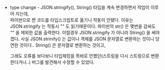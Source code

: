 - type change - JSON.stringify(), String()
  타입을 계속 변경하면서 작업이 이루어 지는데,  
  파이썬으로 짠 코드를 타입스크립트로 옮기니 작동이 안됐다. 이유는 JSON.stringify 는 작동시 "" 도 읽기때문이다. 파이썬의 str() 은 몇번을 감싸도 "" 을 제외한 값을 출력한다.
  이럴경우 JSON.stringify 가 아니라 String() 을 써야겠다.
  사실 JSON.strinify() 는 값이나 객체를 JSON 문자열로 변환하는 것이니 당연한 것이다..
  String() 은 문자열로 변환하는 것이고,

  그래도 오류를 보다보니 타입체킹을 똑바로 안했던(스트링을 다시 스트링으로 변환한다거나..) 버그를 발견해서 수정할 수 있었다.
